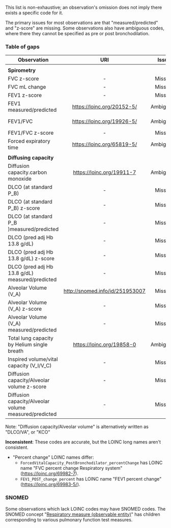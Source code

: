 This list is non-exhaustive; an observation's omission does not imply there exists a specific code for it.

The primary issues for most observations are that "measured/predicted" and "z-score" are missing. Some observations also have ambiguous codes, where there they cannot be specified as pre or post bronchodilation.

### Table of gaps

| Observation                                                 | URI                              | Issue      | Note        |
|-------------------------------------------------------------|:--------------------------------:|:----------:|:-----------:|
|                                                             |                                  |            |             |
| **Spirometry**                                              |                                  |            |             |
| FVC z-score                                                 | -                                | Missing    |             |
| FVC mL change                                               | -                                | Missing    |             |
| FEV1 z-score                                                | -                                | Missing    |             |
| FEV1 measured/predicted                                     | https://loinc.org/20152-5/       | Ambiguous  | No pre/post |
| FEV1/FVC                                                    | https://loinc.org/19926-5/       | Ambiguous  | No pre/post |
| FEV1/FVC z-score                                            | -                                | Missing    |             |
| Forced expiratory time                                      | https://loinc.org/65819-5/       | Ambiguous  | No pre/post |
|                                                             |                                  |            |             |
| **Diffusing capacity**                                      |                                  |            |             |
| Diffusion capacity.carbon monoxide                          | https://loinc.org/19911-7        | Ambiguous  | No pre/post |
| DLCO (at standard P_B)                                      | -                                | Missing    |             |
| DLCO (at standard P_B) z-score                              | -                                | Missing    |             |
| DLCO (at standard P_B )measured/predicted                   | -                                | Missing    |             |
| DLCO (pred adj Hb 13.8 g/dL)                                | -                                | Missing    |             |
| DLCO (pred adj Hb 13.8 g/dL) z-score                        | -                                | Missing    |             |
| DLCO (pred adj Hb 13.8 g/dL) measured/predicted             | -                                | Missing    |             |
| Alveolar Volume (V_A)                                       | http://snomed.info/id/251953007  | Missing    | Has SNOMED  |
| Alveolar Volume (V_A) z-score                               | -                                | Missing    |             |
| Alveolar Volume (V_A) measured/predicted                    | -                                | Missing    |             |
| Total lung capacity by Helium single breath                 | https://loinc.org/19858-0        | Ambiguous  | No pre/post |
| Inspired volume/vital capacity (V_I/V_C)                    | -                                | Missing    |             |
| Diffusion capacity/Alveolar volume z-score                  | -                                | Missing    |             |
| Diffusion capacity/Alveolar volume measured/predicted       | -                                | Missing    |             |

Note: "Diffusion capacity/Alveolar volume" is alternatively written as "DLCO/VA", or "KCO"

**Inconsistent**: These codes are accurate, but the LOINC long names aren't consistent.
- "Percent change" LOINC names differ:
  - `ForcedVitalCapacity_PostBronchodilator_percentChange` has LOINC name "FVC percent change Respiratory system" (https://loinc.org/69982-7).
  - `FEV1_POST_change_percent` has LOINC name "FEV1 percent change" (https://loinc.org/69983-5/).

### SNOMED
Some observations which lack LOINC codes may have SNOMED codes. The SNOMED concept "[Respiratory measure (observable entity)](http://snomed.info/id/251880004)" has children corresponding to various pulmonary function test measures.